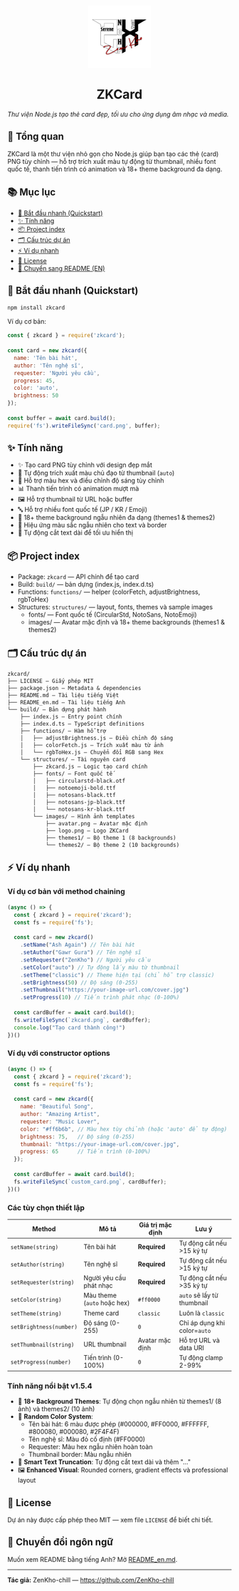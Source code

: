 <p align="center">
  <img src="./build/structures/images/logo.png" alt="ZKCard logo" width="140" />

  <h1 align="center">ZKCard</h1>
  <em>Thư viện Node.js tạo thẻ card đẹp, tối ưu cho ứng dụng âm nhạc và media.</em>
</p>

## 📝 Tổng quan

ZKCard là một thư viện nhỏ gọn cho Node.js giúp bạn tạo các thẻ (card) PNG tùy chỉnh — hỗ trợ trích xuất màu tự động từ thumbnail, nhiều font quốc tế, thanh tiến trình có animation và 18+ theme background đa dạng.

## 📚 Mục lục

- [🚀 Bắt đầu nhanh (Quickstart)](#-bắt-đầu-nhanh-quickstart)
- [✨ Tính năng](#-tính-năng)
- [📦 Project index](#-project-index)
- [🗂️ Cấu trúc dự án](#-cấu-trúc-dự-án)
- [⚡ Ví dụ nhanh](#-ví-dụ-nhanh)
- [🔐 License](#-license)
- [🔁 Chuyển sang README (EN)](README_en.md)

## 🚀 Bắt đầu nhanh (Quickstart)

```bash
npm install zkcard
```

Ví dụ cơ bản:

```javascript
const { zkcard } = require('zkcard');

const card = new zkcard({
  name: 'Tên bài hát',
  author: 'Tên nghệ sĩ', 
  requester: 'Người yêu cầu',
  progress: 45,
  color: 'auto',
  brightness: 50
});

const buffer = await card.build();
require('fs').writeFileSync('card.png', buffer);
```

## ✨ Tính năng

- ✨ Tạo card PNG tùy chỉnh với design đẹp mắt
- 🎨 Tự động trích xuất màu chủ đạo từ thumbnail (`auto`)
- 🌈 Hỗ trợ màu hex và điều chỉnh độ sáng tùy chỉnh
- 📊 Thanh tiến trình có animation mượt mà
- 🖼️ Hỗ trợ thumbnail từ URL hoặc buffer
- 🔤 Hỗ trợ nhiều font quốc tế (JP / KR / Emoji)
- 🎯 18+ theme background ngẫu nhiên đa dạng (themes1 & themes2)
- 🌈 Hiệu ứng màu sắc ngẫu nhiên cho text và border
- 📏 Tự động cắt text dài để tối ưu hiển thị

## 📦 Project index

- Package: `zkcard` — API chính để tạo card
- Build: `build/` — bản dựng (index.js, index.d.ts)
- Functions: `functions/` — helper (colorFetch, adjustBrightness, rgbToHex)
- Structures: `structures/` — layout, fonts, themes và sample images
  - fonts/ — Font quốc tế (CircularStd, NotoSans, NotoEmoji)
  - images/ — Avatar mặc định và 18+ theme backgrounds (themes1 & themes2)

## 🗂️ Cấu trúc dự án

```
zkcard/
├── LICENSE — Giấy phép MIT
├── package.json — Metadata & dependencies
├── README.md — Tài liệu tiếng Việt
├── README_en.md — Tài liệu tiếng Anh
└── build/ — Bản dựng phát hành
    ├── index.js — Entry point chính
    ├── index.d.ts — TypeScript definitions
    ├── functions/ — Hàm hỗ trợ
    │   ├── adjustBrightness.js — Điều chỉnh độ sáng
    │   ├── colorFetch.js — Trích xuất màu từ ảnh
    │   └── rgbToHex.js — Chuyển đổi RGB sang Hex
    └── structures/ — Tài nguyên card
        ├── zkcard.js — Logic tạo card chính  
        ├── fonts/ — Font quốc tế
        │   ├── circularstd-black.otf
        │   ├── notoemoji-bold.ttf
        │   ├── notosans-black.ttf
        │   ├── notosans-jp-black.ttf
        │   └── notosans-kr-black.ttf
        └── images/ — Hình ảnh templates
            ├── avatar.png — Avatar mặc định
            ├── logo.png — Logo ZKCard
            ├── themes1/ — Bộ theme 1 (8 backgrounds)
            └── themes2/ — Bộ theme 2 (10 backgrounds)
```

## ⚡ Ví dụ nhanh

### Ví dụ cơ bản với method chaining

```javascript
(async () => {
  const { zkcard } = require('zkcard');
  const fs = require('fs');

  const card = new zkcard()
    .setName("Ash Again") // Tên bài hát
    .setAuthor("Gawr Gura") // Tên nghệ sĩ
    .setRequester("ZenKho") // Người yêu cầu
    .setColor("auto") // Tự động lấy màu từ thumbnail
    .setTheme("classic") // Theme hiện tại (chỉ hỗ trợ classic)
    .setBrightness(50) // Độ sáng (0-255)
    .setThumbnail("https://your-image-url.com/cover.jpg")
    .setProgress(10) // Tiến trình phát nhạc (0-100%)

  const cardBuffer = await card.build();
  fs.writeFileSync(`zkcard.png`, cardBuffer);
  console.log("Tạo card thành công!")
})()
```

### Ví dụ với constructor options

```javascript
(async () => {
  const { zkcard } = require('zkcard');
  const fs = require('fs');

  const card = new zkcard({
    name: "Beautiful Song",
    author: "Amazing Artist", 
    requester: "Music Lover",
    color: "#ff6b6b", // Màu hex tùy chỉnh (hoặc 'auto' để tự động)
    brightness: 75,   // Độ sáng (0-255)
    thumbnail: "https://your-image-url.com/cover.jpg",
    progress: 65      // Tiến trình (0-100%)
  });

  const cardBuffer = await card.build();
  fs.writeFileSync(`custom_card.png`, cardBuffer);
})()
```

### Các tùy chọn thiết lập

| Method | Mô tả | Giá trị mặc định | Lưu ý |
|--------|-------|------------------|-------|
| `setName(string)` | Tên bài hát | **Required** | Tự động cắt nếu >15 ký tự |
| `setAuthor(string)` | Tên nghệ sĩ | **Required** | Tự động cắt nếu >15 ký tự |
| `setRequester(string)` | Người yêu cầu phát nhạc | **Required** | Tự động cắt nếu >35 ký tự |
| `setColor(string)` | Màu theme (`auto` hoặc hex) | `#ff0000` | `auto` sẽ lấy từ thumbnail |
| `setTheme(string)` | Theme card | `classic` | Luôn là `classic` |
| `setBrightness(number)` | Độ sáng (0-255) | `0` | Chỉ áp dụng khi color=`auto` |
| `setThumbnail(string)` | URL thumbnail | Avatar mặc định | Hỗ trợ URL và data URI |
| `setProgress(number)` | Tiến trình (0-100%) | `0` | Tự động clamp 2-99% |

### Tính năng nổi bật v1.5.4

- 🎨 **18+ Background Themes**: Tự động chọn ngẫu nhiên từ themes1/ (8 ảnh) và themes2/ (10 ảnh)
- 🌈 **Random Color System**: 
  - Tên bài hát: 6 màu được phép (#000000, #FF0000, #FFFFFF, #800080, #000080, #2F4F4F)
  - Tên nghệ sĩ: Màu đỏ cố định (#FF0000)
  - Requester: Màu hex ngẫu nhiên hoàn toàn
  - Thumbnail border: Màu ngẫu nhiên
- 📏 **Smart Text Truncation**: Tự động cắt text dài và thêm "..." 
- 🖼️ **Enhanced Visual**: Rounded corners, gradient effects và professional layout

## 🔐 License

Dự án này được cấp phép theo MIT — xem file `LICENSE` để biết chi tiết.

## 🔁 Chuyển đổi ngôn ngữ

Muốn xem README bằng tiếng Anh? Mở [README_en.md](README_en.md).

---

**Tác giả:** ZenKho-chill — https://github.com/ZenKho-chill